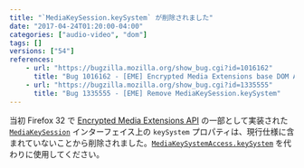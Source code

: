 ```yaml
---
title: "`MediaKeySession.keySystem` が削除されました"
date: "2017-04-24T01:20:00-04:00"
categories: ["audio-video", "dom"]
tags: []
versions: ["54"]
references:
    - url: "https://bugzilla.mozilla.org/show_bug.cgi?id=1016162"
      title: "Bug 1016162 - [EME] Encrypted Media Extensions base DOM API"
    - url: "https://bugzilla.mozilla.org/show_bug.cgi?id=1335555"
      title: "Bug 1335555 - [EME] Remove MediaKeySession.keySystem"
---
```

当初 Firefox 32 で [Encrypted Media Extensions API](https://developer.mozilla.org/ja/docs/Web/API/Encrypted_Media_Extensions_API) の一部として実装された [`MediaKeySession`](https://developer.mozilla.org/ja/docs/Web/API/MediaKeySession) インターフェイス上の `keySystem` プロパティは、現行仕様に含まれていないことから削除されました。[`MediaKeySystemAccess.keySystem`](https://developer.mozilla.org/ja/docs/Web/API/MediaKeySystemAccess/keySystem) を代わりに使用してください。
